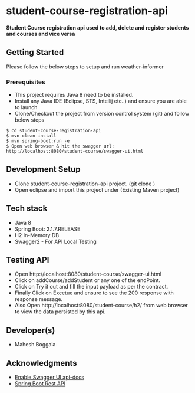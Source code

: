 
# student-course-registration-api

####  Student Course registration api used to add, delete and register students and courses and vice versa

## Getting Started

Please follow the below steps to setup and run weather-informer

### Prerequisites

- This project requires Java 8 need to be installed.
- Install any Java IDE (Eclipse, STS, Intellij etc..) and ensure you are able to launch
-  Clone/Checkout the project from version control system (git) and follow below steps

```
$ cd student-course-registration-api
$ mvn clean install 
$ mvn spring-boot:run -e
$ Open web browser & hit the swagger url: http://localhost:8080/student-course/swagger-ui.html
```
## Development Setup

- Clone student-course-registration-api project. (git clone <repo url>)
- Open eclipse and import this project under (Existing Maven project)

## Tech stack

- Java 8
- Spring Boot: 2.1.7.RELEASE
- H2 In-Memory DB
- Swagger2 - For API Local Testing

## Testing API
- Open http://localhost:8080/student-course/swagger-ui.html
- Click on addCourse/addStudent or any one of the endPoint.
- Click on Try it out and fill the input payload as per the contract.
- Finally Click on Excetue and ensure to see the 200 response with response message.
- Also Open http://localhost:8080/student-course/h2/ from web browser to view the data persisted by this api.

## Developer(s)

*  Mahesh Boggala

## Acknowledgments

* [Enable Swagger UI api-docs](https://www.vojtechruzicka.com/documenting-spring-boot-rest-api-swagger-springfox/)
* [Spring Boot Rest API](https://spring.io/guides/gs/rest-service/)
